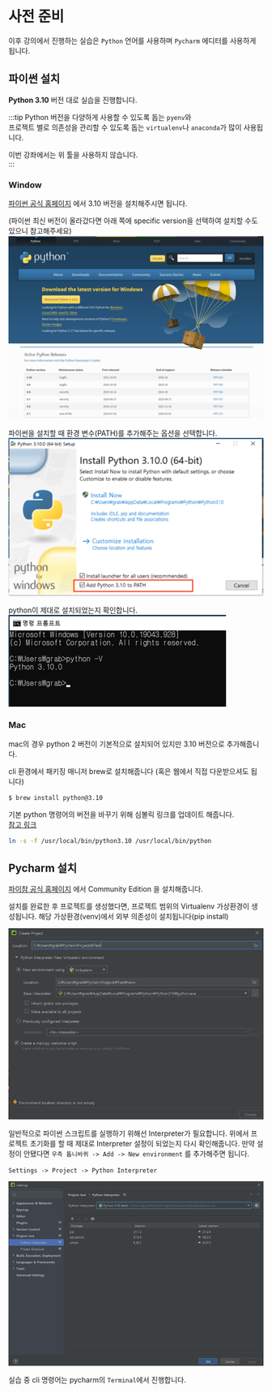# 사전 준비
이후 강의에서 진행하는 실습은 `Python` 언어를 사용하며 `Pycharm` 에디터를 사용하게 됩니다.

## 파이썬 설치
**Python 3.10** 버전 대로 실습을 진행합니다. 

:::tip
Python 버전을 다양하게 사용할 수 있도록 돕는 `pyenv`와  
프로젝트 별로 의존성을 관리할 수 있도록 돕는 `virtualenv`나 `anaconda`가 많이 사용됩니다.

이번 강좌에서는 위 툴을 사용하지 않습니다.  
:::

### Window
[파이썬 공식 홈페이지](https://www.python.org/downloads/) 에서 3.10 버전을 설치해주시면 됩니다.

(파이썬 최신 버전이 올라갔다면 아래 쪽에 specific version을 선택하여 설치할 수도 있으니 참고해주세요)
![img.png](./images/window-1.png)

파이썬을 설치할 때 환경 변수(PATH)를 추가해주는 옵션을 선택합니다.
![img.png](./images/window-2.png)

python이 제대로 설치되었는지 확인합니다.  
![img.png](./images/window-3.png)

### Mac
mac의 경우 python 2 버전이 기본적으로 설치되어 있지만 3.10 버전으로 추가해줍니다.

cli 환경에서 패키징 매니저 brew로 설치해줍니다 (혹은 웹에서 직접 다운받으셔도 됩니다)

```bash
$ brew install python@3.10
```

기본 python 명령어의 버전을 바꾸기 위해 심볼릭 링크를 업데이트 해줍니다.  
[참고 링크](https://dev.to/malwarebo/how-to-set-python3-as-a-default-python-version-on-mac-4jjf) 

```bash
ln -s -f /usr/local/bin/python3.10 /usr/local/bin/python
```

## Pycharm 설치
[파이참 공식 홈페이지](https://www.jetbrains.com/pycharm/) 에서 Community Edition 을 설치해줍니다.

설치를 완료한 후 프로젝트를 생성했다면, 프로젝트 범위의 Virtualenv 가상환경이 생성됩니다. 해당 가상환경(venv)에서 외부 의존성이 설치됩니다(pip install)

![img.png](./images/pycharm1.png)

일반적으로 파이썬 스크립트를 실행하기 위해선 Interpreter가 필요합니다. 위에서 프로젝트 초기화를 할 때 제대로 Interpreter 설정이 되었는지 다시 확인해줍니다.
만약 설정이 안됐다면 `우측 톱니바퀴 -> Add -> New environment` 를 추가해주면 됩니다.  

`Settings -> Project -> Python Interpreter`

![img.png](./images/pycharm.png)

실습 중 cli 명령어는 pycharm의 `Terminal`에서 진행합니다.



